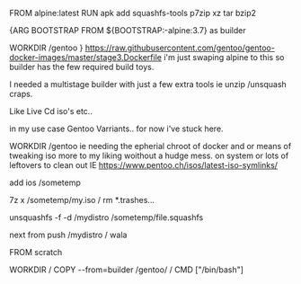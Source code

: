 FROM alpine:latest
RUN apk add squashfs-tools 	p7zip xz tar bzip2

{ARG BOOTSTRAP
FROM ${BOOTSTRAP:-alpine:3.7} as builder

WORKDIR /gentoo  } https://raw.githubusercontent.com/gentoo/gentoo-docker-images/master/stage3.Dockerfile 
i'm just swaping alpine to this so builder has the few required build toys. 

I needed a multistage builder with just a few extra tools ie unzip /unsquash craps. 

Like Live Cd iso's etc.. 

in my use case Gentoo Varriants.. for now i've stuck here. 

WORKDIR /gentoo
ie needing the epherial chroot of docker and or means of tweaking iso more to my liking woithout a hudge mess.  on system or lots of leftovers to clean out
IE https://www.pentoo.ch/isos/latest-iso-symlinks/ 

add ios /sometemp 

7z x /sometemp/my.iso /
rm *.trashes... 

unsquashfs -f -d /mydistro  /sometemp/file.squashfs

next from push /mydistro / wala 

FROM scratch

WORKDIR /
COPY --from=builder /gentoo/ /
CMD ["/bin/bash"]
